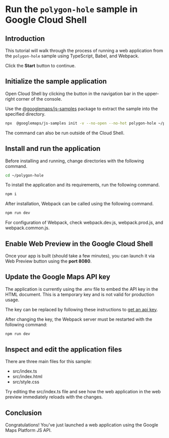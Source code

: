 # Run the `polygon-hole` sample in Google Cloud Shell

<walkthrough-tutorial-duration duration="10"/>

## Introduction

This tutorial will walk through the process of running a web application from
the `polygon-hole` sample using TypeScript, Babel, and Webpack.

Click the **Start** button to continue.

## Initialize the sample application

Open Cloud Shell by clicking the
<walkthrough-cloud-shell-icon></walkthrough-cloud-shell-icon> button in the
navigation bar in the upper-right corner of the console.

Use the [@googlemaps/js-samples](https://www.npmjs.com/package/@googlemaps/js-samples) package to 
extract the sample into the specified directory.

```bash
npx  @googlemaps/js-samples init -v --no-open --no-hot polygon-hole ~/polygon-hole
```

The command can also be run outside of the Cloud Shell.

## Install and run the application

Before installing and running, change directories with the following command.

```bash
cd ~/polygon-hole
```

To install the application and its requirements, run the following command.

```bash
npm i
```

After installation, Webpack can be called using the following command.

```bash
npm run dev
```

For configuration of Webpack, check
<walkthrough-editor-open-file filePath="polygon-hole/webpack.dev.js">webpack.dev.js</walkthrough-editor-open-file>,
<walkthrough-editor-open-file filePath="polygon-hole/webpack.prod.js">webpack.prod.js</walkthrough-editor-open-file>,
and
<walkthrough-editor-open-file filePath="polygon-hole/webpack.common.js">webpack.common.js</walkthrough-editor-open-file>.

## Enable Web Preview in the Google Cloud Shell

Once your app is built (should take a few minutes), you can launch it via
<walkthrough-spotlight-pointer target="cloudshell" spotlightId="devshell-web-preview-button">Web
Preview button</walkthrough-spotlight-pointer> using the **port 8080**.

## Update the Google Maps API key

The application is currently using the
<walkthrough-editor-open-file filePath="polygon-hole/.env">.env</walkthrough-editor-open-file>
file to embed the API key in the HTML document. This is a temporary key and is
not valid for production usage.

The key can be replaced by following these instructions to
[get an api key](https://developers.google.com/maps/documentation/javascript/get-api-key).

After changing the key, the Webpack server must be restarted with the following
command:

```bash
npm run dev
```

## Inspect and edit the application files

There are three main files for this sample:

*   <walkthrough-editor-open-file filePath="polygon-hole/src/index.ts">src/index.ts</walkthrough-editor-open-file>
*   <walkthrough-editor-open-file filePath="polygon-hole/src/index.html">src/index.html</walkthrough-editor-open-file>
*   <walkthrough-editor-open-file filePath="polygon-hole/src/style.css">src/style.css</walkthrough-editor-open-file>

Try editing the <walkthrough-editor-open-file filePath="polygon-hole/src/index.ts">src/index.ts</walkthrough-editor-open-file> file and see how the web application in the web preview immediately reloads with the changes.

## Conclusion

<walkthrough-conclusion-trophy></walkthrough-conclusion-trophy>

Congratulations! You've just launched a web application using the Google Maps
Platform JS API.
